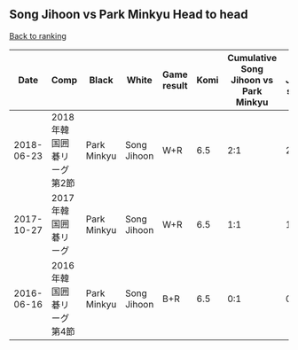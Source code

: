 ## Song Jihoon vs Park Minkyu Head to head

[Back to ranking](../../index.md)




| **Date** | **Comp** | **Black** | **White** | **Game result** | **Komi** | **Cumulative Song Jihoon vs Park Minkyu** | **Song Jihoon streak** | **Park Minkyu streak** | 
| --- | --- | --- | --- | --- | --- | --- | --- | --- |
| 2018-06-23 | 2018年韓国囲碁リーグ第2節 | Park Minkyu | Song Jihoon | W+R | 6.5 | 2:1 | 2 | 0 | 
| 2017-10-27 | 2017年韓国囲碁リーグ | Park Minkyu | Song Jihoon | W+R | 6.5 | 1:1 | 1 | 0 | 
| 2016-06-16 | 2016年韓国囲碁リーグ第4節 | Park Minkyu | Song Jihoon | B+R | 6.5 | 0:1 | 0 | 1 |




